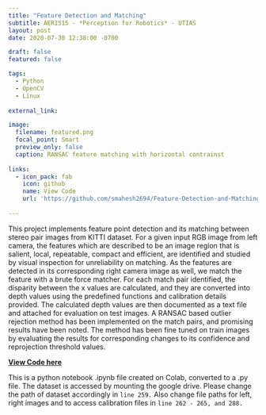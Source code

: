 ```yaml
---
title: "Feature Detection and Matching"
subtitle: AER1515 - *Perception for Robotics* - UTIAS
layout: post
date: 2020-07-30 12:38:00 -0700

draft: false
featured: false

tags:
  - Python
  - OpenCV
  - Linux
  
external_link: 

image:
  filename: featured.png
  focal_point: Smart
  preview_only: false
  caption: RANSAC feature matching with horizontal contrainst
  
links:
  - icon_pack: fab
    icon: github
    name: View Code 
    url: 'https://github.com/smahesh2694/Feature-Detection-and-Matching---OpenCV'
 
---
```


This project implements feature point detection and its matching between stereo pair images from KITTI
dataset. For a given input RGB image from left camera, the features which are described to be an image
region that is salient, local, repeatable, compact and efficient, are identified and studied by visual
inspection for unreliability on matching. As the features are detected in its corresponding right camera
image as well, we match the feature with a brute force matcher. For each match pair identified, the
disparity between the x values are calculated, and they are converted into depth values using the
predefined functions and calibration details provided. The calculated depth values are then documented
as a text file and attached for evaluation on test images. A RANSAC based outlier rejection method has
been implemented on the match pairs, and promising results have been noted. The method has been fine
tuned on train images by evaluating the results for corresponding changes to its confidence and
reprojection threshold values.

**[View Code here](https://github.com/smahesh2694/Feature-Detection-and-Matching---OpenCV)**

This is a python notebook .ipynb file created on Colab, converted to a .py file.
The dataset is accessed by mounting the google drive. Please change the path of dataset accordingly in ```line 259.```
Also change file paths for left, right images and to access calibration files in ```line 262 - 265, and 288.```
